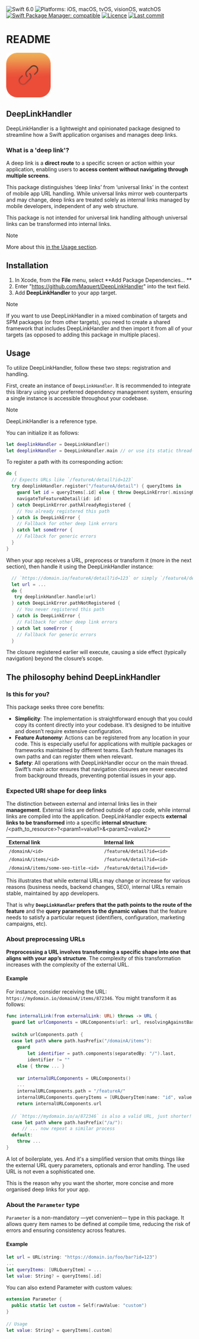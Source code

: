 ![Swift 6.0](https://img.shields.io/badge/swift_6.0-orange?style=flat&logo=swift&logoColor=white)
![Platforms: iOS, macOS, tvOS, visionOS, watchOS](https://img.shields.io/badge/Platforms-iOS%20|%20macOS%20|%20tvOS%20|%20visionOS%20|%20watchOS%20-blue.svg?style=flat&logo=apple)
[![Swift Package Manager: compatible](https://img.shields.io/badge/Swift%20Package%20Manager-compatible-4BC51D.svg?style=flat&logo=apple)](https://swift.org/package-manager/)
[![Licence](https://img.shields.io/badge/licence-MIT-green.svg)](https://github.com/Maquert/DeepLinkHandler/blob/main/LICENSE)
[![Last commit](https://img.shields.io/github/last-commit/Maquert/DeepLinkHandler.svg)](https://github.com/Maquert/DeepLinkHandler/commits/main)

# README

![DeepLinkHandler](https://github.com/maquert/DeepLinkHandler/blob/main/DeepLinkHandler_icon.png)

## DeepLinkHandler

DeepLinkHandler is a lightweight and opinionated package designed to streamline how a Swift application organises 
and manages deep links.

### What is a 'deep link'?

A deep link is a **direct route** to a specific screen or action within your application, enabling users to **access content without navigating through multiple screens**.

This package distinguishes ‘deep links’ from ‘universal links’ in the context of mobile app URL 
handling. While universal links mirror web counterparts and may change, deep links are treated 
solely as internal links managed by mobile developers, independent of any web structure. 

This package is not intended for universal link handling although universal links can be transformed into internal links.

> [!Note] 
> More about this [in the Usage section](#expected-uri-shape-for-deep-links).


## Installation
1. In Xcode, from the **File** menu, select **Add Package Dependencies... **
2. Enter "https://github.com/Maquert/DeepLinkHandler" into the text field. 
3. Add **DeepLinkHandler** to your app target.

> [!Note] 
> If you want to use DeepLinkHandler in a mixed combination of targets and SPM packages (or from other targets),
> you need to create a shared framework that includes DeepLinkHandler and then import it from all of your targets
> (as opposed to adding this package in multiple places).


## Usage

To utilize DeepLinkHandler, follow these two steps: registration and handling.

First, create an instance of `DeepLinkHandler`. It is recommended to integrate this library using
your preferred dependency management system, ensuring a single instance is accessible throughout
your codebase.

> [!Note] 
> DeepLinkHandler is a reference type.

You can initialize it as follows:

```swift
let deeplinkHandler = DeepLinkHandler() 
let deeplinkHandler = DeepLinkHandler.main // or use its static thread-safe instance
```

To register a path with its corresponding action:
```swift
do {
  // Expects URLs like `/featureA/detail?id=123`
  try deeplinkHandler.register("/featureA/detail") { queryItems in
    guard let id = queryItems[.id] else { throw DeepLinkError(.missingQueryItem) }
    navigateToFeatureADetail(id: id)
  } catch DeepLinkError.pathAlreadyRegistered {
    // You already registered this path
  } catch is DeepLinkError {
    // Fallback for other deep link errors
  } catch let someError {
    // Fallback for generic errors
  }
}
```

When your app receives a URL, preprocess or transform it (more in the next section), then handle it 
using the DeepLinkHandler instance:

```swift
  // `https://domain.io/featureA/detail?id=123` or simply `/featureA/detail?id=123`
  let url = ... 
  do {
   try deeplinkHandler.handle(url)
  } catch DeepLinkError.pathNotRegistered {
    // You never registered this path
  } catch is DeepLinkError {
    // Fallback for other deep link errors
  } catch let someError { 
    // Fallback for generic errors
  }
```

The closure registered earlier will execute, causing a side effect (typically navigation) beyond 
the closure’s scope.


## The philosophy behind DeepLinkHandler

### Is this for you?

This package seeks three core benefits:
- **Simplicity**: The implementation is straightforward enough that you could copy its content directly
 into your codebase. It’s designed to be intuitive and doesn’t require extensive configuration.
- **Feature Autonomy**: Actions can be registered from any location in your code. This is especially 
useful for applications with multiple packages or frameworks maintained by different teams. Each 
feature manages its own paths and can register them when relevant.
- **Safety**: All operations with DeepLinkHandler occur on the main thread. Swift’s main actor ensures 
that navigation closures are never executed from background threads, preventing potential issues in 
your app.

### Expected URI shape for deep links

The distinction between external and internal links lies in their **management**. External links are
 defined outside of app code, while internal links are compiled into the application. 
 DeepLinkHandler expects **external links to be transformed** into a specific **internal structure**:
  /<path_to_resource>?<param1=value1>&<param2=value2>

| External link | Internal link |
|:- |:- |
| `/domainA/<id>` | `/featureA/detail?id=<id>` |
| `/domainA/items/<id>` | `/featureA/detail?id=<id>` |
| `/domainA/items/some-seo-title-<id>` | `/featureA/detail?id=<id>` |

This illustrates that while external URLs may change or increase for various reasons (business needs, 
backend changes, SEO), internal URLs remain stable, maintained by app developers.

That is why **`DeepLinkHandler` prefers that the path points to the route of the feature** and the 
**query parameters to the dynamic values** that the feature needs to satisfy a particular request 
(identifiers, configuration, marketing campaigns, etc).

### About preprocessing URLs

**Preprocessing a URL involves transforming a specific shape into one that aligns with your** 
**app’s structure**. The complexity of this transformation increases with the complexity of the 
external URL.

#### Example

For instance, consider receiving the URL: `https://mydomain.io/domainA/items/872346`. You might 
transform it as follows:

```swift
func internalLink(from externalLink: URL) throws -> URL {
  guard let urlComponents = URLComponents(url: url, resolvingAgainstBaseURL: true) else { throw ... }
  
  switch urlComponents.path {
  case let path where path.hasPrefix("/domainA/items"):
    guard
        let identifier = path.components(separatedBy: "/").last,
        identifier != ""
    else { throw ... }
    
    var internalURLComponents = URLComponents()
    ...
    internalURLComponents.path = "/featureA/"
    internalURLComponents.queryItems = [URLQueryItem(name: "id", value: identifier)]
    return internalURLComponents.url

  // `https://mydomain.io/a/872346` is also a valid URL, just shorter!
  case let path where path.hasPrefix("/a/"):
      // ... now repeat a similar process
  default:
    throw ...
}
```

A lot of boilerplate, yes. And it's a simplified version that omits things like the external URL 
query parameters, optionals and error handling. The used URL is not even a sophisticated one. 

This is the reason why you want the shorter, more concise and more organised deep links for your app.


### About the `Parameter` type

`Parameter` is a non-mandatory —yet convenient— type in this package. It allows query item names 
to be defined at compile time, reducing the risk of errors and ensuring consistency across features.

#### Example

```swift
let url = URL(string: "https://domain.io/foo/bar?id=123")
...
let queryItems: [URLQueryItem] = ...
let value: String? = queryItems[.id]
```

You can also extend Parameter with custom values:

```swift
extension Parameter {
  public static let custom = Self(rawValue: "custom")
}

// Usage
let value: String? = queryItems[.custom]
```
